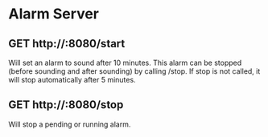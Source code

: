 # Alarm Server

## GET http://<ip>:8080/start
Will set an alarm to sound after 10 minutes. This alarm can be stopped (before sounding and after sounding) by calling /stop. If stop is not called, it will stop automatically after 5 minutes.

## GET http://<ip>:8080/stop
Will stop a pending or running alarm.